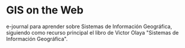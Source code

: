 # GIS on the Web

e-journal para aprender sobre Sistemas de Información Geográfica, siguiendo como recurso principal el libro de Victor Olaya "Sistemas de Información Geográfica".
